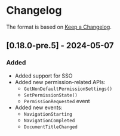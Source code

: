 # Changelog

The format is based on [Keep a Changelog](https://keepachangelog.com/en/1.1.0/).

## [0.18.0-pre.5] - 2024-05-07

### Added

- Added support for SSO
- Added new permission-related APIs:
    - `GetNonDefaultPermissionSettings()`
    - `SetPermissionState()`
    - `PermissionRequested` event
- Added new events:
    - `NavigationStarting`
    - `NavigationCompleted`
    - `DocumentTitleChanged`
